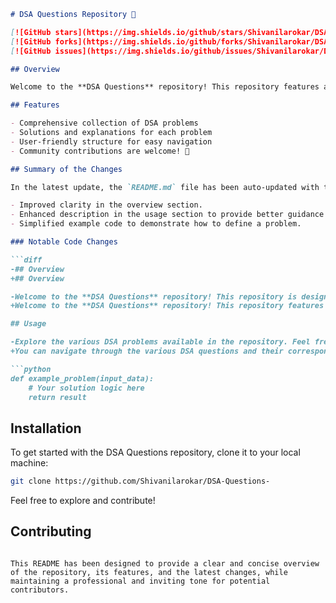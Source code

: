 ```markdown
# DSA Questions Repository 🤖

[![GitHub stars](https://img.shields.io/github/stars/Shivanilarokar/DSA-Questions-?style=social)](https://github.com/Shivanilarokar/DSA-Questions-) 
[![GitHub forks](https://img.shields.io/github/forks/Shivanilarokar/DSA-Questions-?style=social)](https://github.com/Shivanilarokar/DSA-Questions-) 
[![GitHub issues](https://img.shields.io/github/issues/Shivanilarokar/DSA-Questions-)](https://github.com/Shivanilarokar/DSA-Questions-/issues)

## Overview

Welcome to the **DSA Questions** repository! This repository features a comprehensive set of DSA questions 🤖, solutions, and explanations aimed at providing a structured learning path for developers. 🚀

## Features

- Comprehensive collection of DSA problems
- Solutions and explanations for each problem
- User-friendly structure for easy navigation
- Community contributions are welcome! 🎉

## Summary of the Changes

In the latest update, the `README.md` file has been auto-updated with the following changes:

- Improved clarity in the overview section.
- Enhanced description in the usage section to provide better guidance on navigating through DSA questions.
- Simplified example code to demonstrate how to define a problem.

### Notable Code Changes

```diff
-## Overview
+## Overview

-Welcome to the **DSA Questions** repository! This repository is designed to help developers enhance their problem-solving skills by providing a structured set of DSA problems, solutions, and explanations. 🤖
+Welcome to the **DSA Questions** repository! This repository features a comprehensive set of DSA questions 🤖, solutions, and explanations aimed at providing a structured learning path for developers. 🚀

## Usage

-Explore the various DSA problems available in the repository. Feel free to use the provided solutions as a reference for your own implementations.
+You can navigate through the various DSA questions and their corresponding solutions. Here's a simple example of how to define a problem:

```python
def example_problem(input_data):
    # Your solution logic here
    return result
```

## Installation

To get started with the DSA Questions repository, clone it to your local machine:

```bash
git clone https://github.com/Shivanilarokar/DSA-Questions-
```

Feel free to explore and contribute!

## Contributing
```

This README has been designed to provide a clear and concise overview of the repository, its features, and the latest changes, while maintaining a professional and inviting tone for potential contributors.